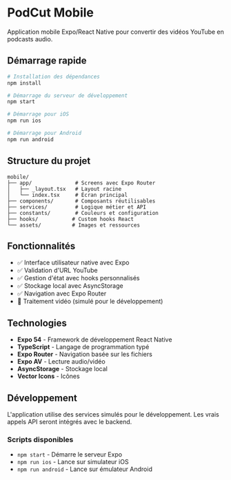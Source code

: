 # PodCut Mobile

Application mobile Expo/React Native pour convertir des vidéos YouTube en podcasts audio.

## Démarrage rapide

```bash
# Installation des dépendances
npm install

# Démarrage du serveur de développement
npm start

# Démarrage pour iOS
npm run ios

# Démarrage pour Android
npm run android
```

## Structure du projet

```
mobile/
├── app/              # Screens avec Expo Router
│   ├── _layout.tsx   # Layout racine
│   └── index.tsx     # Écran principal
├── components/       # Composants réutilisables
├── services/         # Logique métier et API
├── constants/        # Couleurs et configuration
├── hooks/           # Custom hooks React
└── assets/          # Images et ressources
```

## Fonctionnalités

- ✅ Interface utilisateur native avec Expo
- ✅ Validation d'URL YouTube
- ✅ Gestion d'état avec hooks personnalisés
- ✅ Stockage local avec AsyncStorage
- ✅ Navigation avec Expo Router
- 🔄 Traitement vidéo (simulé pour le développement)

## Technologies

- **Expo 54** - Framework de développement React Native
- **TypeScript** - Langage de programmation typé
- **Expo Router** - Navigation basée sur les fichiers
- **Expo AV** - Lecture audio/vidéo
- **AsyncStorage** - Stockage local
- **Vector Icons** - Icônes

## Développement

L'application utilise des services simulés pour le développement. Les vrais appels API seront intégrés avec le backend.

### Scripts disponibles

- `npm start` - Démarre le serveur Expo
- `npm run ios` - Lance sur simulateur iOS
- `npm run android` - Lance sur émulateur Android
